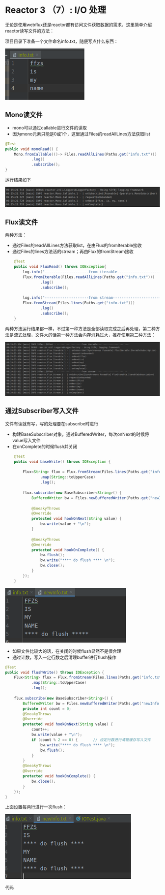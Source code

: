 # Reactor 3 （7）:  I/O 处理

无论是使用webflux还是reactor都有访问文件获取数据的需求，这里简单介绍reactor读写文件的方法：

项目目录下准备一个文件命名info.txt，随便写点什么东西：

![image-20200807092503602](README.assets/image-20200807092503602.png)

## Mono读文件

+ mono可以通过callable进行文件的读取
+ 因为mono元素只能是0或1个，这里通过Files的readAllLines方法获取list

```java
@Test
public void monoRead() {
    Mono.fromCallable(()-> Files.readAllLines(Paths.get("info.txt")))
            .log()
            .subscribe();
}
```

运行结果如下

![image-20200807092531392](README.assets/image-20200807092531392.png)



## Flux读文件

两种方法：

+ 通过Files的readAllLines方法获取list，在由Flux的fromIterable接收
+ 通过Files的lines方法活的stream；再由Flux的fromStream接收

```java
    @Test
    public void FluxRead() throws IOException{
        log.info("--------------------from iterable--------------------------");
        Flux.fromIterable(Files.readAllLines(Paths.get("info.txt")))
                .log()
                .subscribe();

        log.info("--------------------from stream--------------------------");
        Flux.fromStream(Files.lines(Paths.get("info.txt")))
                .log()
                .subscribe();
    }
```
两种方法运行结果都一样，不过第一种方法是全部读取完成之后再处理，第二种方法是流式处理，文件大的话第一种方法会内存消耗过大，推荐使用第二种方法：

![image-20200807093123978](README.assets/image-20200807093123978.png)

## 通过Subscriber写入文件

文件有读就有写，写的处理要在subscribe时进行

+ 构建BaseSubscriber对象，通过BufferedWriter，每次onNext的时候将value写入文件
+ 在onComplete的时候flush并关闭

```java
    @Test
    public void baseWrite() throws IOException {

        Flux<String> flux = Flux.fromStream(Files.lines(Paths.get("info.txt")))
                .map(String::toUpperCase)
                .log();

        flux.subscribe(new BaseSubscriber<String>() {
            BufferedWriter bw = Files.newBufferedWriter(Paths.get("newInfo.txt"));

            @SneakyThrows
            @Override
            protected void hookOnNext(String value) {
                bw.write(value + "\n");
            }

            @SneakyThrows
            @Override
            protected void hookOnComplete() {
                bw.flush();
                bw.write("**** do flush **** \n");
                bw.close();
            }
        });
    }

```

![image-20200807093459937](README.assets/image-20200807093459937.png)

+ 如果文件比较大的话，在关闭的时候flush显然不是很合理
+ 通过计数，写入一定行数之后清理buffer进行flush操作

```java
@Test
public void flushWrite() throws IOException {
    Flux<String> flux = Flux.fromStream(Files.lines(Paths.get("info.txt")))
            .map(String::toUpperCase)
            .log();

    flux.subscribe(new BaseSubscriber<String>() {
        BufferedWriter bw = Files.newBufferedWriter(Paths.get("newInfo.txt"));
        private int count = 0;
        @SneakyThrows
        @Override
        protected void hookOnNext(String value) {
            count++;
            bw.write(value + "\n");
            if (count % 2 == 0) {       // 设定行数进行清理缓存写入文件
                bw.write("**** do flush **** \n");
                bw.flush();
            }
        }
        @SneakyThrows
        @Override
        protected void hookOnComplete() {
            bw.close();
        }
    });
}
```

上面设置每两行进行一次flush：

![image-20200807093714404](README.assets/image-20200807093714404.png)

代码

